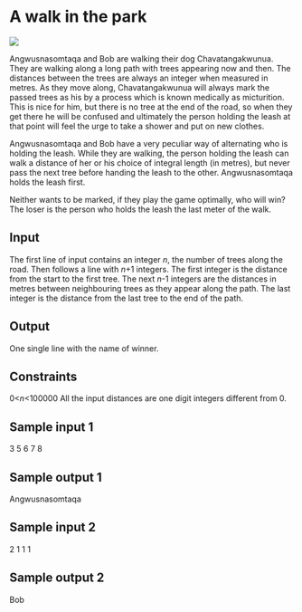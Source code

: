 # A walk in the park

![](<path to image here>)

Angwusnasomtaqa and Bob are walking their dog Chavatangakwunua.  They are
walking along a long path with trees appearing now and then.  The distances
between the trees are always an integer when measured in metres.   As they move
along,  Chavatangakwunua will always mark the passed trees as his by a process
which is known medically as micturition.  This is nice for him, but there is no
tree at the end of the road, so when they get there he will be confused and
ultimately the person holding the leash at that point will feel the urge to
take a shower and put on new clothes.  

Angwusnasomtaqa and Bob have a very peculiar way of alternating who is holding
the leash.  While they are walking, the person holding the leash can walk a
distance of her or his choice of integral length (in metres), but never pass
the next tree before handing the leash to the other.  Angwusnasomtaqa holds the
leash first.

Neither wants to be marked, if they play the game optimally, who will win?  The
loser is the person who holds the leash the last meter of the walk.

## Input
The first line of input contains an integer _n_, the number of trees along the
road.  Then follows a line with _n_+1 integers.  The first integer is the
distance from the start to the first tree. The next _n_-1 integers are the
distances in metres between neighbouring trees as they appear along the path.
The last integer is the distance from the last tree to the end of the path.

## Output
One single line with the name of winner.

## Constraints

0<_n_<100000
All the input distances are one digit integers different from 0.


## Sample input 1

3
5 6 7 8

## Sample output 1

Angwusnasomtaqa

## Sample input 2

2
1 1 1

## Sample output 2

Bob
